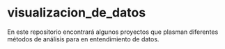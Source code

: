 # visualizacion_de_datos
En este repositorio encontrará algunos proyectos que plasman diferentes métodos de análisis para en entendimiento de datos.

